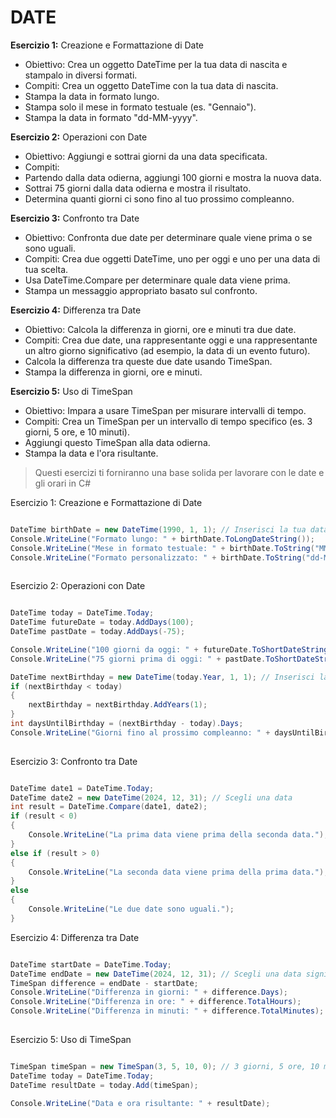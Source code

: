# DATE

**Esercizio 1:** Creazione e Formattazione di Date

- Obiettivo: Crea un oggetto DateTime per la tua data di nascita e stampalo in diversi formati.
- Compiti: Crea un oggetto DateTime con la tua data di nascita.
- Stampa la data in formato lungo.
- Stampa solo il mese in formato testuale (es. "Gennaio").
- Stampa la data in formato "dd-MM-yyyy".

**Esercizio 2:** Operazioni con Date

- Obiettivo: Aggiungi e sottrai giorni da una data specificata.
- Compiti:
- Partendo dalla data odierna, aggiungi 100 giorni e mostra la nuova data.
- Sottrai 75 giorni dalla data odierna e mostra il risultato.
- Determina quanti giorni ci sono fino al tuo prossimo compleanno.

**Esercizio 3:** Confronto tra Date

- Obiettivo: Confronta due date per determinare quale viene prima o se sono uguali.
- Compiti: Crea due oggetti DateTime, uno per oggi e uno per una data di tua scelta.
- Usa DateTime.Compare per determinare quale data viene prima.
- Stampa un messaggio appropriato basato sul confronto.

**Esercizio 4:** Differenza tra Date

- Obiettivo: Calcola la differenza in giorni, ore e minuti tra due date.
- Compiti: Crea due date, una rappresentante oggi e una rappresentante un altro giorno significativo (ad esempio, la data di un evento futuro).
- Calcola la differenza tra queste due date usando TimeSpan.
- Stampa la differenza in giorni, ore e minuti.

**Esercizio 5:** Uso di TimeSpan

- Obiettivo: Impara a usare TimeSpan per misurare intervalli di tempo.
- Compiti: Crea un TimeSpan per un intervallo di tempo specifico (es. 3 giorni, 5 ore, e 10 minuti).
- Aggiungi questo TimeSpan alla data odierna.
- Stampa la data e l'ora risultante.

> Questi esercizi ti forniranno una base solida per lavorare con le date e gli orari in C#

Esercizio 1: Creazione e Formattazione di Date
```csharp

DateTime birthDate = new DateTime(1990, 1, 1); // Inserisci la tua data di nascita
Console.WriteLine("Formato lungo: " + birthDate.ToLongDateString());
Console.WriteLine("Mese in formato testuale: " + birthDate.ToString("MMMM"));
Console.WriteLine("Formato personalizzato: " + birthDate.ToString("dd-MM-yyyy"));
    
```
Esercizio 2: Operazioni con Date
```csharp

DateTime today = DateTime.Today;
DateTime futureDate = today.AddDays(100);
DateTime pastDate = today.AddDays(-75);

Console.WriteLine("100 giorni da oggi: " + futureDate.ToShortDateString());
Console.WriteLine("75 giorni prima di oggi: " + pastDate.ToShortDateString());

DateTime nextBirthday = new DateTime(today.Year, 1, 1); // Inserisci la data del tuo compleanno
if (nextBirthday < today)
{
    nextBirthday = nextBirthday.AddYears(1);
}
int daysUntilBirthday = (nextBirthday - today).Days;
Console.WriteLine("Giorni fino al prossimo compleanno: " + daysUntilBirthday);
    
```
Esercizio 3: Confronto tra Date
```csharp

DateTime date1 = DateTime.Today;
DateTime date2 = new DateTime(2024, 12, 31); // Scegli una data
int result = DateTime.Compare(date1, date2);
if (result < 0)
{
    Console.WriteLine("La prima data viene prima della seconda data.");
}
else if (result > 0)
{
    Console.WriteLine("La seconda data viene prima della prima data.");
}
else
{
    Console.WriteLine("Le due date sono uguali.");
}
```
Esercizio 4: Differenza tra Date
```csharp

DateTime startDate = DateTime.Today;
DateTime endDate = new DateTime(2024, 12, 31); // Scegli una data significativa
TimeSpan difference = endDate - startDate;
Console.WriteLine("Differenza in giorni: " + difference.Days);
Console.WriteLine("Differenza in ore: " + difference.TotalHours);
Console.WriteLine("Differenza in minuti: " + difference.TotalMinutes);
    
```
Esercizio 5: Uso di TimeSpan
```csharp

TimeSpan timeSpan = new TimeSpan(3, 5, 10, 0); // 3 giorni, 5 ore, 10 minuti 0 secondi
DateTime today = DateTime.Today;
DateTime resultDate = today.Add(timeSpan);

Console.WriteLine("Data e ora risultante: " + resultDate);
    
```